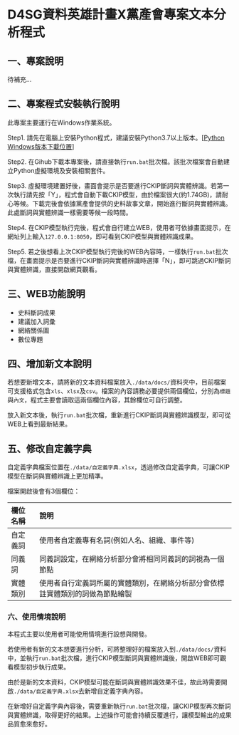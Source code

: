 # D4SG資料英雄計畫X黨產會專案文本分析程式

## 一、專案說明

待補充...

## 二、專案程式安裝執行說明

此專案主要運行在Windows作業系統。

Step1. 請先在電腦上安裝Python程式，建議安裝Python3.7以上版本。[[Python Windows版本下載位置](https://www.python.org/downloads/windows/)]

Step2. 在Gihub下載本專案後，請直接執行`run.bat`批次檔。該批次檔案會自動建立Python虛擬環境及安裝相關套件。

Step3. 虛擬環境建置好後，畫面會提示是否要進行CKIP斷詞與實體辨識。若第一次執行請先按「Y」，程式會自動下載CKIP模型，由於檔案很大(約1.74GB)，請耐心等候。下載完後會依據黨產會提供的史料故事文章，開始進行斷詞與實體辨識。此處斷詞與實體辨識一樣需要等候一段時間。

Step4. 在CKIP模型執行完後，程式會自行建立WEB，使用者可依據畫面提示，在網址列上輸入`127.0.0.1:8050`，即可看到CKIP模型與實體辨識成果。

Step5. 若之後想看上次CKIP模型執行完後的WEB內容時，一樣執行`run.bat`批次檔，在畫面提示是否要進行CKIP斷詞與實體辨識時選擇「N」，即可跳過CKIP斷詞與實體辨識，直接開啟網頁觀看。

## 三、WEB功能說明
* 史料斷詞成果
* 建議加入詞彙
* 網絡關係圖
* 數位專題

## 四、增加新文本說明

若想要新增文本，請將新的文本資料檔案放入`./data/docs/`資料夾中，目前檔案可支援格式包含`xls`、`xlsx`及`csv`。檔案的內容請務必要提供兩個欄位，分別為`標題`與`內文`，程式主要會讀取這兩個欄位內容，其餘欄位可自行調整。

放入新文本後，執行`run.bat`批次檔，重新進行CKIP斷詞與實體辨識模型，即可從WEB上看到最新結果。

## 五、修改自定義字典

自定義字典檔案位置在`./data/自定義字典.xlsx`，透過修改自定義字典，可讓CKIP模型在斷詞與實體辨識上更加精準。

檔案開啟後會有3個欄位：

|欄位名稱|說明|
|:--|:--|
|自定義詞|使用者自定義專有名詞(例如人名、組織、事件等)|
|同義詞|同義詞設定，在網絡分析部分會將相同同義詞的詞視為一個節點|
|實體類別|使用者自行定義詞所屬的實體類別，在網絡分析部分會依標註實體類別的詞做為節點繪製|

### 六、使用情境說明

本程式主要以使用者可能使用情境進行設想與開發。

若使用者有新的文本想要進行分析，可將整理好的檔案放入到`./data/docs/`資料中，並執行`run.bat`批次檔，進行CKIP模型斷詞與實體辨識後，開啟WEB即可觀看模型初步執行成果。

由於是新的文本資料，CKIP模型可能在斷詞與實體辨識效果不佳，故此時需要開啟`./data/自定義字典.xlsx`去新增自定義字典內容。

在新增好自定義字典內容後，需要重新執行`run.bat`批次檔，讓CKIP模型再次斷詞與實體辨識，取得更好的結果。上述操作可能會持續反覆進行，讓模型輸出的成果品質愈來愈好。






